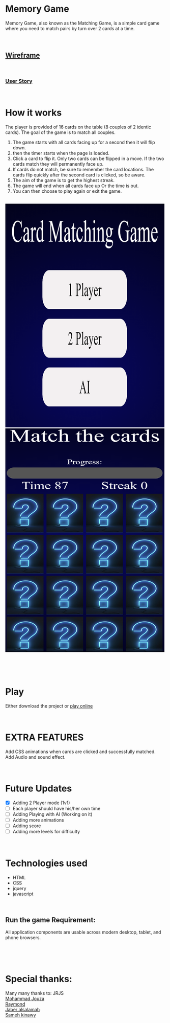 # Memory Game

Memory Game, also known as the Matching Game, is a simple card game where you need to match pairs by turn over 2 cards at a time.
<br><br><br>

## [Wireframe](https://wireframe.cc/soEvqN)

<br>

### [User Story](https://anotepad.com/notes/pdyr7skc)
<br>

# How it works

The player is provided of 16 cards on the table (8 couples of 2 identic cards). The goal of the game is to match all couples.
1. The game starts with all cards facing up for a second then it will flip down. 
2. then the timer starts when the page is loaded.
3. Click a card to flip it. Only two cards can be flipped in a move. If the two cards match they will permanently face up. 
4. If cards do not match, be sure to remember the card locations. The cards flip quickly after the second card is clicked, so be aware.
5. The aim of the game is to get the highest streak.
6. The game will end when all cards face up Or the time is out. 
7. You can then choose to play again or exit the game.
<br><br>
<img src="./src/mainPage.png" alt="drawing" height="700" width="500"/>
<img src="./src/cardPage.png" alt="drawing" height="700" width="500"/>

<br><br><br>
# Play

Either download the project or [play online](https://pages.git.generalassemb.ly/faisalabdulaziz/Card-Matching-Game/)
<br><br><br>
# EXTRA FEATURES

Add CSS animations when cards are clicked and successfully matched.\
Add Audio and sound effect.
<br><br><br>
# Future Updates

- [x] Adding 2 Player mode (1v1)
- [ ] Each player should have his/her own time
- [ ] Adding Playing with AI (Working on it)
- [ ] Adding more animations
- [ ] Adding score
- [ ] Adding more levels for difficulty 
<br><br><br>

# Technologies used 

- HTML
- CSS
- jquery
- javascript
<br>

## Run the game Requirement:

All application components are usable across modern desktop, tablet, and phone browsers.

<br><br><br>

# Special thanks:

Many many thanks to: JRJS\
[Mohammad Jouza](https://git.generalassemb.ly/MohammadJouza)\
[Raymond](https://git.generalassemb.ly/raymond)\
[Jaber alsalamah](https://git.generalassemb.ly/jaberalsalamah)\
[Sameh kinawy](https://git.generalassemb.ly/samehkinawy)

